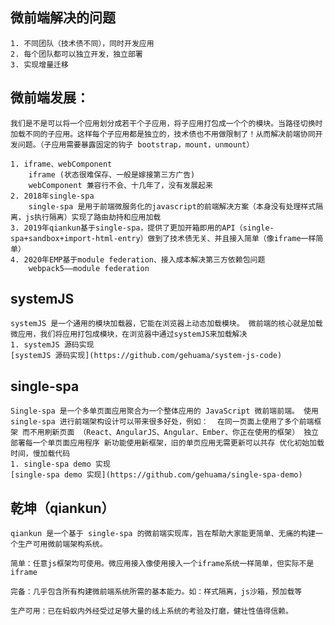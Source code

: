 ## 微前端解决的问题
    1. 不同团队（技术债不同），同时开发应用
    2. 每个团队都可以独立开发，独立部署
    3. 实现增量迁移
## 微前端发展：
    我们是不是可以将一个应用划分成若干个子应用，将子应用打包成一个个的模块。当路径切换时加载不同的子应用。这样每个子应用都是独立的，技术债也不用做限制了！从而解决前端协同开发问题。（子应用需要暴露固定的钩子 bootstrap，mount，unmount）

    1. iframe、webComponent 
        iframe (状态很难保存、一般是嫁接第三方广告)
        webComponent 兼容行不会、十几年了，没有发展起来
    2. 2018年single-spa
        single-spa 是用于前端微服务化的javascript的前端解决方案（本身没有处理样式隔离，js执行隔离）实现了路由劫持和应用加载
    3. 2019年qiankun基于single-spa，提供了更加开箱即用的API（single-spa+sandbox+import-html-entry）做到了技术债无关、并且接入简单（像iframe一样简单）
    4. 2020年EMP基于module federation、接入成本解决第三方依赖包问题
        webpack5——module federation
## systemJS
    systemJS 是一个通用的模块加载器，它能在浏览器上动态加载模块。 微前端的核心就是加载微应用，我们将应用打包成模块，在浏览器中通过systemJS来加载解决
    1. systemJS 源码实现
    [systemJS 源码实现](https://github.com/gehuama/system-js-code)

## single-spa 
    Single-spa 是一个多单页面应用聚合为一个整体应用的 JavaScript 微前端前端。 使用 single-spa 进行前端架构设计可以带来很多好处，例如：  在同一页面上使用了多个前端框架 而不用刷新页面 （React、AngularJS、Angular、Ember、你正在使用的框架） 独立部署每一个单页面应用程序 新功能使用新框架，旧的单页应用无需更新可以共存 优化初始加载时间，慢加载代码
    1. single-spa demo 实现
    [single-spa demo 实现](https://github.com/gehuama/single-spa-demo)
## 乾坤（qiankun）
    qiankun 是一个基于 single-spa 的微前端实现库，旨在帮助大家能更简单、无痛的构建一个生产可用微前端架构系统。

    简单：任意js框架均可使用。微应用接入像使用接入一个iframe系统一样简单，但实际不是iframe

    完备：几乎包含所有构建微前端系统所需的基本能力。如：样式隔离，js沙箱，预加载等

    生产可用：已在蚂蚁内外经受过足够大量的线上系统的考验及打磨，健壮性值得信赖。